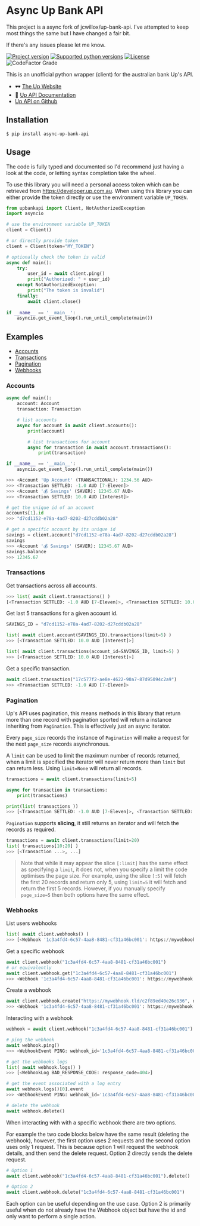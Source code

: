 # Async Up Bank API

This project is a async fork of jcwillox/up-bank-api. I've attempted to keep most things the same but I have changed a fair bit.

If there's any issues please let me know.

[![Project version](https://img.shields.io/pypi/v/async-up-bank-api?style=flat-square)](https://pypi.python.org/pypi/async-up-bank-api)
[![Supported python versions](https://img.shields.io/pypi/pyversions/up-bank-api?style=flat-square)](https://pypi.python.org/pypi/async-up-bank-api)
[![License](https://img.shields.io/github/license/jcwillox/up-bank-api?style=flat-square)](https://github.com/unchartedshark/async-up-bank-api/blob/master/LICENSE)
![CodeFactor Grade](https://img.shields.io/codefactor/grade/github/unchartedshark/async-up-bank-api?style=flat-square)

This is an unofficial python wrapper (client) for the australian bank Up's API.

- 🕶️ [The Up Website](https://up.com.au)
- 📖 [Up API Documentation](https://developer.up.com.au)
- [Up API on Github](https://github.com/up-banking/api)

## Installation

```shell
$ pip install async-up-bank-api
```

## Usage

The code is fully typed and documented so I'd recommend just having a look at the code, or letting syntax completion take the wheel.

To use this library you will need a personal access token which can be retrieved from https://developer.up.com.au. When using this library you can either provide the token directly or use the environment variable `UP_TOKEN`.

```python
from upbankapi import Client, NotAuthorizedException
import asyncio

# use the environment variable UP_TOKEN
client = Client()

# or directly provide token
client = Client(token="MY_TOKEN")  

# optionally check the token is valid
async def main():
    try:
        user_id = await client.ping()
        print("Authorized: " + user_id)
    except NotAuthorizedException:
        print("The token is invalid")
    finally:
        await client.close()
        
if __name__ == '__main__':
    asyncio.get_event_loop().run_until_complete(main())
```
## Examples

* [Accounts](#accounts)
* [Transactions](#transactions)
* [Pagination](#pagination)
* [Webhooks](#webhooks)

### Accounts

```python
async def main():
    account: Account
    transaction: Transaction

    # list accounts
    async for account in await client.accounts():
        print(account)

        # list transactions for account
        async for transaction in await account.transactions():
            print(transaction)

if __name__ == '__main__':
    asyncio.get_event_loop().run_until_complete(main())

>>> <Account 'Up Account' (TRANSACTIONAL): 1234.56 AUD>
>>> <Transaction SETTLED: -1.0 AUD [7-Eleven]>
>>> <Account '💰 Savings' (SAVER): 12345.67 AUD>
>>> <Transaction SETTLED: 10.0 AUD [Interest]>
```

```python
# get the unique id of an account
accounts[1].id
>>> "d7cd1152-e78a-4ad7-8202-d27cddb02a28"

# get a specific account by its unique id
savings = client.account("d7cd1152-e78a-4ad7-8202-d27cddb02a28")
savings
>>> <Account '💰 Savings' (SAVER): 12345.67 AUD>
savings.balance
>>> 12345.67
```

### Transactions

Get transactions across all accounts.
```python
>>> list( await client.transactions() )
[<Transaction SETTLED: -1.0 AUD [7-Eleven]>, <Transaction SETTLED: 10.0 AUD [Interest]>]
```
Get last 5 transactions for a given account id.
```python
SAVINGS_ID = "d7cd1152-e78a-4ad7-8202-d27cddb02a28"

list( await client.account(SAVINGS_ID).transactions(limit=5) )
>>> [<Transaction SETTLED: 10.0 AUD [Interest]>]

list( await client.transactions(account_id=SAVINGS_ID, limit=5) )
>>> [<Transaction SETTLED: 10.0 AUD [Interest]>]
```
Get a specific transaction.
```python
await client.transaction("17c577f2-ae8e-4622-90a7-87d95094c2a9")
>>> <Transaction SETTLED: -1.0 AUD [7-Eleven]>
```

### Pagination

Up's API uses pagination, this means methods in this library that return more than one record with pagination sported will return a instance inheriting from `Pagination`. This is effectively just an async iterator. 

Every `page_size` records the instance of `Pagination` will make a request for the next `page_size` records asynchronous.

A `limit` can be used to limit the maximum number of records returned, when a limit is specified the iterator will never return more than `limit` but can return less.
Using `limit=None` will return all records.
```python
transactions = await client.transactions(limit=5)

async for transaction in transactions:
    print(transactions)

print(list( transactions ))
>>> [<Transaction SETTLED: -1.0 AUD [7-Eleven]>, <Transaction SETTLED: 10.0 AUD [Interest]>]
```
`Pagination` supports **slicing**, it still returns an iterator and will fetch the records as required.

```python
transactions = await client.transactions(limit=20)
list( transactions[10:20] )
>>> [<Transaction ...>, ...]
```
> Note that while it may appear the slice `[:limit]` has the same effect as specifying a `limit`, it does not, when you specify a limit the code optimises the page size. 
> For example, using the slice `[:5]` will fetch the first 20 records and return only 5, using `limit=5` it will fetch and return the first 5 records. However, if you manually specify `page_size=5` then both options have the same effect.

### Webhooks

List users webhooks
```python
list( await client.webhooks() )
>>> [<Webhook '1c3a4fd4-6c57-4aa8-8481-cf31a46bc001': https://mywebhook.tld/c2f89ed40e26c936 (Hello World!)>]
```

Get a specific webhook
```python
await client.webhook("1c3a4fd4-6c57-4aa8-8481-cf31a46bc001")
# or equivalently
await client.webhook.get("1c3a4fd4-6c57-4aa8-8481-cf31a46bc001")
>>> <Webhook '1c3a4fd4-6c57-4aa8-8481-cf31a46bc001': https://mywebhook.tld/c2f89ed40e26c936 (Hello World!)>
```

Create a webhook
```python
await client.webhook.create("https://mywebhook.tld/c2f89ed40e26c936", description="Hello World!")
>>> <Webhook '1c3a4fd4-6c57-4aa8-8481-cf31a46bc001': https://mywebhook.tld/c2f89ed40e26c936 (Hello World!)>
```

Interacting with a webhook
```python
webhook = await client.webhook("1c3a4fd4-6c57-4aa8-8481-cf31a46bc001")

# ping the webhook
await webhook.ping()
>>> <WebhookEvent PING: webhook_id='1c3a4fd4-6c57-4aa8-8481-cf31a46bc001'>

# get the webhooks logs
list( await webhook.logs() )
>>> [<WebhookLog BAD_RESPONSE_CODE: response_code=404>]

# get the event associated with a log entry
await webhook.logs()[0].event
>>> <WebhookEvent PING: webhook_id='1c3a4fd4-6c57-4aa8-8481-cf31a46bc001'>

# delete the webhook
await webhook.delete()
```

When interacting with with a specific webhook there are two options.

For example the two code blocks below have the same result (deleting the webhook), however, the first option uses 2 requests and the second option uses only 1 request.
This is because option 1 will request the webhook details, and then send the delete request. Option 2 directly sends the delete request.
```python
# Option 1
await client.webhook("1c3a4fd4-6c57-4aa8-8481-cf31a46bc001").delete()
```
```python
# Option 2
await client.webhook.delete("1c3a4fd4-6c57-4aa8-8481-cf31a46bc001")
```
Each option can be useful depending on the use case. Option 2 is primarily useful when do not already have the Webhook object but have the id and only want to perform a single action.
